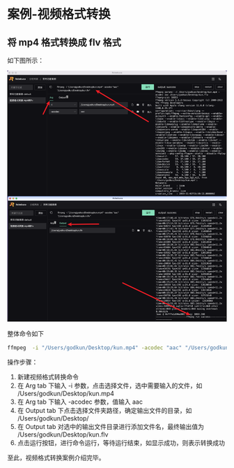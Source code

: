 # 案例-视频格式转换

## 将 mp4 格式转换成 flv 格式

如下图所示：

![](./imgs/a30.png)

整体命令如下

```sh
ffmpeg  -i "/Users/godkun/Desktop/kun.mp4" -acodec "aac" "/Users/godkun/Desktop/kun.flv"
```

操作步骤：

1. 新建视频格式转换命令
2. 在 Arg tab 下输入 -i 参数，点击选择文件，选中需要输入的文件，如 /Users/godkun/Desktop/kun.mp4
3. 在 Arg tab 下输入 -acodec 参数，值输入 aac
4. 在 Output tab 下点击选择文件夹路径，确定输出文件的目录，如 /Users/godkun/Desktop/
5. 在 Output tab 对选中的输出文件目录进行添加文件名，最终输出值为 /Users/godkun/Desktop/kun.flv
6. 点击运行按钮，进行命令运行，等待运行结束，如显示成功，则表示转换成功

至此，视频格式转换案例介绍完毕。
